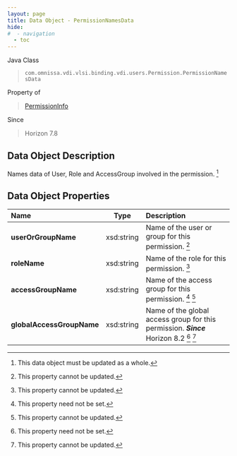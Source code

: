 ```yaml
---
layout: page
title: Data Object - PermissionNamesData
hide:
#  - navigation
  - toc
---
```






Java Class
> `com.omnissa.vdi.vlsi.binding.vdi.users.Permission.PermissionNamesData`

Property of
> [PermissionInfo](vdi.users.Permission.PermissionInfo.md#field_detail)

Since
> Horizon 7.8


## Data Object Description

Names data of User, Role and AccessGroup involved in the permission.
 [^167]



## Data Object Properties

 Name | Type | Description
:---|:---:|:---
**userOrGroupName**|  xsd:string|  Name of the user or group for this permission. [^2]
**roleName**|  xsd:string|  Name of the role for this permission. [^2]
**accessGroupName**|  xsd:string|  Name of the access group for this permission. [^1] [^2]
**globalAccessGroupName**|  xsd:string|  Name of the global access group for this permission.  **_Since_** Horizon 8.2 [^1] [^2]


 


[^1]: This property need not be set.
[^2]: This property cannot be updated.
[^167]: This data object must be updated as a whole.